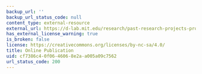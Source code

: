 ```yaml
---
backup_url: ''
backup_url_status_code: null
content_type: external-resource
external_url: https://d-lab.mit.edu/research/past-research-projects-programs/energy-needs-assessment-toolkit
has_external_license_warning: true
is_broken: false
license: https://creativecommons.org/licenses/by-nc-sa/4.0/
title: Online Publication
uid: cf7386c4-0f06-4606-8e2a-a005a09c7562
url_status_code: 200
---
```

